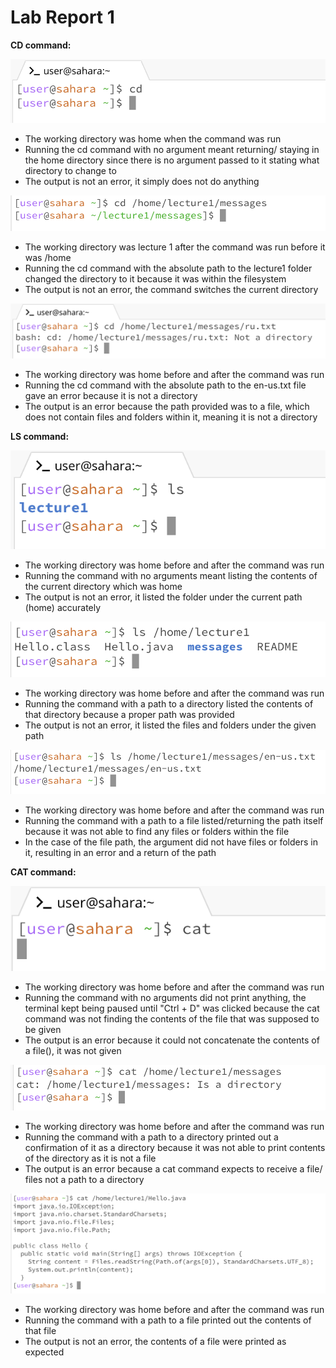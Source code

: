# Lab Report 1

**CD command:**

![Image](cd1.png)

* The working directory was home when the command was run
* Running the cd command with no argument meant returning/ staying in the home directory since there is no argument passed to it stating what directory to change to
* The output is not an error, it simply does not do anything


![Image](cd2.png) 
* The working directory was lecture 1 after the command was run before it was /home
* Running the cd command with the absolute path to the lecture1 folder changed the directory to it because it was within the filesystem
* The output is not an error, the command switches the current directory


![Image](cd3.png) 
* The working directory was home before and after the command was run
* Running the cd command with the absolute path to the en-us.txt file gave an error because it is not a directory
* The output is an error because the path provided was to a file, which does not contain files and folders within it, meaning it is not a directory

**LS command:**

![Image](ls1.png)

* The working directory was home before and after the command was run
* Running the command with no arguments meant listing the contents of the current directory which was home
* The output is not an error, it listed the folder under the current path (home) accurately

![Image](ls2.png)
* The working directory was home before and after the command was run
* Running the command with a path to a directory listed the contents of that directory because a proper path was provided
* The output is not an error, it listed the files and folders under the given path

![Image](ls3.png)
* The working directory was home before and after the command was run
* Running the command with a path to a file listed/returning the path itself because it was not able to find any files or folders within the file
* In the case of the file path, the argument did not have files or folders in it, resulting in an error and a return of the path

**CAT command:**

![Image](cat1.png)
* The working directory was home before and after the command was run
* Running the command with no arguments did not print anything, the terminal kept being paused until "Ctrl + D" was clicked because the cat command
was not finding the contents of the file that was supposed to be given
* The output is an error because it could not concatenate the contents of a file(), it was not given

![Image](cat2.png)
* The working directory was home before and after the command was run
* Running the command with a path to a directory printed out a confirmation of it as a directory because it was not able to print contents of the directory as it is not a file
* The output is an error because a cat command expects to receive a file/ files not a path to a directory
  

![Image](cat3.png)
* The working directory was home before and after the command was run
* Running the command with a path to a file printed out the contents of that file
* The output is not an error, the contents of a file were printed as expected
